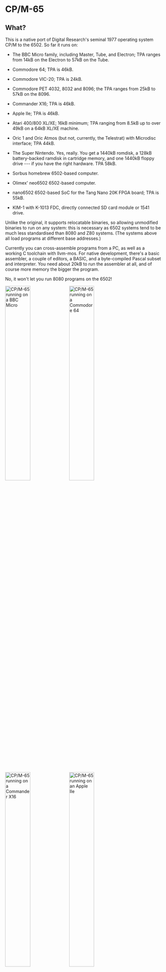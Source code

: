 CP/M-65
=======

What?
-----

This is a native port of Digital Research's seminal 1977 operating system CP/M
to the 6502. So far it runs on:

  - The BBC Micro family, including Master, Tube, and Electron; TPA ranges from
    14kB on the Electron to 57kB on the Tube.

  - Commodore 64; TPA is 46kB.
  
  - Commodore VIC-20; TPA is 24kB.

  - Commodore PET 4032, 8032 and 8096; the TPA ranges from 25kB to 57kB on the
    8096.

  - Commander X16; TPA is 46kB.

  - Apple IIe; TPA is 46kB.

  - Atari 400/800 XL/XE; 16kB minimum; TPA ranging from 8.5kB up to over 49kB
    on a 64kB XL/XE machine.

  - Oric 1 and Oric Atmos (but not, currently, the Telestrat) with Microdisc
    interface; TPA 44kB.

  - The Super Nintendo. Yes, really. You get a 1440kB romdisk, a 128kB
    battery-backed ramdisk in cartridge memory, and one 1440kB floppy drive --- if
    you have the right hardware. TPA 58kB.

  - Sorbus homebrew 6502-based computer.
  
  - Olimex' neo6502 6502-based computer.

  - nano6502 6502-based SoC for the Tang Nano 20K FPGA board; TPA is 55kB.

  - KIM-1 with K-1013 FDC, directly connected SD card module or 1541 drive.

Unlike the original, it supports relocatable binaries, so allowing unmodified
binaries to run on any system: this is necessary as 6502 systems tend to be
much less standardised than 8080 and Z80 systems. (The systems above all load
programs at different base addresses.)

Currently you can cross-assemble programs from a PC, as well as a working C
toolchain with llvm-mos. For native development, there's a basic assembler, a
couple of editors, a BASIC, and a byte-compiled Pascal subset and interpreter.
You need about 20kB to run the assembler at all, and of course more memory the
bigger the program.

No, it won't let you run 8080 programs on the 6502!

<div style="text-align: left">
<a href="doc/bbcmicro.png"><img src="doc/bbcmicro.png" style="width:40%" alt="CP/M-65 running on a BBC Micro"></a>
<a href="doc/c64.png"><img src="doc/c64.png" style="width:40%" alt="CP/M-65 running on a Commodore 64"></a>
<a href="doc/x16.png"><img src="doc/x16.png" style="width:40%" alt="CP/M-65 running on a Commander X16"></a>
<a href="doc/apple2e.png"><img src="doc/apple2e.png" style="width:40%" alt="CP/M-65 running on an Apple IIe"></a>
<a href="doc/pet4032.png"><img src="doc/pet4032.png" style="width:40%" alt="CP/M-65 running on a Commodore PET 4032"></a>
<a href="doc/pet8032.png"><img src="doc/pet8032.png" style="width:40%" alt="CP/M-65 running on a Commodore PET 8032"></a>
<a href="doc/pet8096.png"><img src="doc/pet8096.png" style="width:40%" alt="CP/M-65 running on a Commodore PET 8096"></a>
<a href="doc/vic20.png"><img src="doc/vic20.png" style="width:40%" alt="CP/M-65 running on a Commodore VIC-20"></a>
<a href="doc/atari800.png"><img src="doc/atari800.png" style="width:40%" alt="CP/M-65 running on an Atari 800XL"></a>
<a href="doc/oric.png"><img src="doc/oric.png" style="width:40%" alt="CP/M-65 running on an Tangerine Oric 1"></a>
<a href="doc/snes.png"><img src="doc/snes.png" style="width:40%" alt="CP/M-65 running on the Super Nintendo"></a>
<a href="doc/sorbus.png"><img src="doc/sorbus.png" style="width:40%" alt="CP/M-65 running on the Sorbus Computer"></a>
<a href="doc/neo6502.png"><img src="doc/neo6502.png" style="width:40%" alt="CP/M-65 running on the Olimex neo6502"></a>
<a href="doc/nano6502.png"><img src="doc/nano6502.png" style="width:40%" alt="CP/M-65 running on the nano6502"></a>
<a href="doc/kim-1.png"><img src="doc/kim-1.png" style="width:40%" alt="CP/M-65 running on the KIM-1"></a>
<a href="doc/osi.png"><img src="doc/osi.png" style="width:40%" alt="CP/M-65 running on the Ohio Scientific"></a>
</div>


Why?
----

Why not?


Where?
------

It's [open source on GitHub!](https://github.com/davidgiven/cpm65)


How?
----

You have two options:

  - [Download a binary
    release.](https://github.com/davidgiven/cpm65/releases/tag/dev) You can then
    copy this onto a disk for booting on a real machine, or use it in an
    emulator.

  - or build it yourself.

To build it, you will need the [llvm-mos](https://llvm-mos.org) toolchain.
CP/M-65 support is available out of the box. Once installed, you should just be
able to run the Makefile and you'll get bootable disk images for the Commodore
64 (with 1541 drive) and BBC Micro (producing a 200kB SSSD DFS disk):

    make LLVM=<your llvm-mos bin directory here>/ -j$(nproc)

Building CP/M-65 is a bit of a performance because it's aggregating lots of
other software, all of which need building in turn. You'll need: a C and C++
compiler, cc1541 (for creating 1541 disk images), cpmtools (for creating CP/M
disk images), libfmt (all the C++ tools use this), python3 (for the build
system), and FreePascal (because the MADS assembler is written in Pascal). Use
these Debian packages:

    cc1541 cpmtools libfmt-dev python3 fp-compiler srecord

There are also automated tests which use `mame` to emulate a reasonable number
of the platforms, to verify that they actually work. To use this, install
`mame`, and then run `scripts/get-roms.sh` to download the necessary system
ROMs. Then do:

    make LLVM=<your llvm-mos bin directory here>/ -j$(nproc) +mametest

You can add `+all` to that if you want to do a normal build and run the tests at
the same time.

### BBC Micro notes

  - To run, do SHIFT+BREAK.

  - Alternatively, if you're on a Tube system, do:

    ```
    MODE 3
    *!BOOT
    ```

  - Alternatively alternatively, if you're on a Master system, do:

    ```
    MODE 131
    *DISK
    *!BOOT
    ```

  - It'll autodetect the amount of available memory. If you're _not_ on a Tube
    or Master system with shadow RAM, then your screen mode will consume TPA
    space. On a stock BBC Micro it _will_ run in mode 0, but you'll only get a
    2.5kB TPA! Mode 7 will work better here. It will work on the Electron, but
    you'll have to use mode 6 which will leave you 14kB of TPA. That's
    unfortunately not enough to run the assembler.

  - The CP/M file system is stored in a big file (called cpmfs). This will
	  expand up to the size defined in diskdefs: currently, 192kB (the largest
	  that will fit on a SSSD disk). All disk access is done through MOS so you
	  should be able to use a ramdisk, hard disk, Econet, ADFS, VDFS, etc. If so,
	  you'll want to define your own disk format and adjust the drive definition
	  in the BIOS to get more space.

  - The BBC Micro port has a SCREEN driver.

### Commodore 64 notes

  - Load and run the `CPM` program to start.

  - It's excruciatingly slow as it uses normal 1541 disk accesses at 300 bytes
	  per second. Everything works, but you won't enjoy it. At some point I want
	  to add a fastloader.

  - The disk image produced is a hybrid of a CP/M file system and a CBMDOS file
	  system, which can be accessed as either. The disk structures used by the
	  other file system are hidden. You get about 170kB on a normal disk.

  - Disk accesses are done using direct block access, so it _won't_ work on
	  anything other than a 1541 (but it should be straightforward to add
	  support for other drives). Sorry.

### VIC-20 notes

  - See the Commodore 64 above.

  - You need a fully expanded VIC-20 with all memory banks populated, for the
    full 35kB.

  - You get a 40x24 screen, emulated using a four-pixel-wide soft font. It
    doesn't look great but is surprisingly readable, and is vastly better than
    the VIC-20's default 22x24 screen mode.

  - Disk accesses are slightly faster than the Commodore 64, but only just.
    It's still a miserable experience.

### Commodore PET notes

  - You need a PET 4032, 8032 or 8096 and either a 4040 disk drive or something
    else which supports the same geometry. The disk image is for a 35-track
    SSSD system (I made it with cc1541). Adapting it for other drives should be
    easy.

  - The 4032 is set up for the Graphics Keyboard. The 8032 and 8096 are set up
    for the Business Keyboard. (It would also be trivial to emulate the
    Business Keyboard on the Graphics Keyboard, but that is likely to be
    confusing.)

  - It's much faster than the Comodore 64 --- you can run the assembler in real
    time without having to worry about retirement.

  - It supports drive 0: only.

  - This port runs completely bare-metal and does not use any ROM routines.

  - The PET port has a SCREEN driver.

### Commander X16 notes

  - To use, place the contents of the `x16.zip` file on the X16's SD card. Load
	  and run the `CPM` program to start.

  - The CP/M filesystem is stored in a big file called CPMFS. It needs support
	  for the Position command in order to seek within the file. `x16emu`
	  currently doesn't support this in its host filesystem, so you'll need to
	  use an actual SD card image. (I have a [pull request
	  outstanding](https://github.com/commanderx16/x16-emulator/pull/435) to add
	  support. An SD2IEC should work too, as these support the same commands.
	  However a real Commodore disk drive _will not work_.

### Apple IIe notes

  - To use, place the contents of the `appleiie.po` file onto a disk and boot
    it. The disk image has been munged according to ProDOS sector ordering.

  - The contents of the `appleiie_b.po`can be placed on the second drive.

  - It supports two drives on slot 6. You need a 80-column card (but not any
  aux memory). The console is a standard 80x24, and there is a SCREEN driver.

  - This port runs completely bare-metal and does not use any ROM routines.

### Atari 800 XL/XE notes

  - Standard 720 sectors single-sided single-density disk. The first
    track is reserved (18 sectors). The rest contains a standard CP/M 2.2
    filesystem. Boot with BASIC disabled. This one runs on any Atari with
    at least 16kB of RAM.

  - Or a 1MB harddisk image for use with drive emulators like SIO2SD,
    RespeQT, SDrive, AVG Cart etc... You can also mount it off a FAT
    partition with an SIDE2/3 cartridge and boot from there. That's almost
    emulation speed on real hardware. This one comes in two flavors.
    The hd version runs on any Atari with at least 16kB of RAM, the xlhd
    version is tailored for the XL/XE with at least 64kB of RAM. BIOS, BDOS
    and CCP live "under" the Atari OS ROM, which leaves over 49kB of TPA.

  - Console is standard 40x24. It has a SCREEN driver.

  - User area 1 contains loadable fonts and a utility to set a new
    console font (setfnt.com). This consumes at least 1kB of TPA (depending
    on the padding needed for alignment), but shows proper glyphs like curly
    braces and tilde.

  - It also contains a loadable software 80 columns driver called
    ```tty80drv.com```. This will cost you 7kB of TPA for driver code,
    font data, and screen memory. It has a full SCREEN implementation, too.

   - The single-sided single-density version supports up to four drives.
     Extra applications and source code are spread accross the extra disks.
     The 1MB images support two drives, but only one is used at the moment.

### Oric notes

  - This disk image is a MFM_DISK format disk as used by Oricutron. (If you need
    a simple sector image, look at `.obj/oric.img`.) You get about 350kB on a
    disk. The CCP, BIOS and BDOS all live in overlay RAM, leaving the entire user
    memory available for programs.

  - If you're trying to run this on an Oric 1, you need the full upgrade to
    64kB (including overlay RAM).

  - Only the Microdisc interface currently works. (It's supposed to work with
    Jasmin too, but with Oricutron it boots but the keyboard is unresponsive, and
    on MAME it boots into BASIC, and I don't know why.) Only the first drive is
    supported. This would be easy to extend if anyone's interested.

  - The console is 40x28. It has a SCREEN driver.

  - The port runs completely bare-metal and does not use any ROM routines.

### Super Nintendo notes

  - Yes, it works! You get a 2MB HiRom cartridge with 128kB SRAM and an embedded
    1440kB romdisk. It boots from the romdisk, meaning you can't change the BDOS
    or CCP, or run submit files (because these operate through temporary files
    on drive A:, which on the SNES is read only).

  - If you want to interact with it, you'll need some completely unavailable
    unreleased Nintendo prototype hardware which provides a keyboard and floppy
    drive. It's so rare I can't even link to a page about it. More likely you'll
    want to use this version of BSNES-Plus which has been patched to support this
    hardware: https://github.com/MrL314/bsnes-plus/tree/sfx-dos It might be
    possible to port it to use one of the [several floppy-disk-based cartridge
    copiers](https://en.wikipedia.org/wiki/Game_backup_device) and the very rare
    [XBAND
    keyboard](https://ia903404.us.archive.org/22/items/x-band-keyboard/X-Band%20Keyboard_text.pdf).
    If anyone knows of an emulator which supports these, please [let me
    know](https://github.com/davidgiven/cpm65/discussions/new/choose) because I'd
    really like to support these.

  - Drive A is a 1440kB romdisk. Drive B is a 128kB ramdisk stored in the
    (emulated) cartridge battery backed RAM. Drive C is the floppy drive. Out of
    the box, both drives B and C are unformatted; do `mkfs b` or `mkfs c` to
    create filesystems on them.

  - It's super quick; the SNES has a 7MHz 65816. There's a SCREEN driver. The
    console is 64.

### Sorbus notes

  - The Sorbus Computer is a simple, open and cheap (<$15) machine to learn
    about the 65(C)02 processor. It combines an original CPU with a Raspberry
    Pi RP2040 microcontroller that implements all the rest (like RAM, I/O, and
    clock).

  - For building a full image, it is also possible to copy the compiled
    binaries into the proper position into the source tree, and just run a
    global build.

  - More info is available here:
    - [Homepage with lightning talk](https://xayax.net/sorbus/)
    - [Source code on github](https://github.com/SvOlli/sorbus)

### neo6502 notes

  - The neo6502 is a W65C02-based computer using emulated hardware implemented
    by a RP2040. This can be programmed with various different firmware packages,
    each emulating a different 6502-based microcomputer. This port is intended for
    the native firmware package for the neo6502,
    [Morpheus](https://github.com/paulscottrobson/neo6502-firmware/wiki). (The
    other ports will work if you install the appropriate emulation firmware
    package.)

  - It is ridiculously fast.
  
  - To use, unzip the `cpm65.zip` file into the any directory of the USB stick
    or other storage card. Then enter `*cd your_directory_name` and then `load
    "cpm65.neo"` at the prompt. CP/M-65 will run.

  - To run on the emulator, either load it as above, or boot it directly with
    `neo CPM65.NEO@8000 run@8010`. Remember that if you're running the emulator
    on Linux, the filesystem is CASE SENSITIVE so you need to spell `CPM65.NEO`
    using capital letters. (One CP/M-65 is running this is no longer a concern.)

  - This port uses an emulated BDOS, meaning that it stores its files as FAT
    files on the neo6502's USB stick. Most well-behaved CP/M-65 programs will
    work, but anything which tries to access the raw filesystem won't; such as
    `STAT` or `DINFO`. Files for each drive and user are stored in separate
    subdirectories. All 16 drives are supported (in directories `A` to `O`).

  - Drive `B` (i.e. `/B/` on the storage device) contains some neo6502-specific
    utilitied. This are in no way complete, or documented.

  - The console is 53x30. It has a SCREEN driver.

### nano6502 notes

  - The [nano6502](https://github.com/venomix666/nano6502/) is a 65C02-based SoC for the Tang Nano 20K FPGA board.
   
  - The CPU is running at 25.175 MHz (i.e. the pixel clock).

  - It is using CPMFS directly on the microSD-card, with 15x1Mb partitions (drives `A` to `O`).

  - The text output is over HDMI, with 640x480 video output and a 80x30 console. It has a SCREEN driver.

  - The text input can be done using either the built in USB serial port or a USB keyboard with the [nanoComp](https://github.com/venomix666/nanoComp) carrier board. This way, this port can be run with only the Tang Nano 20K board, or with the carrier board for stand-alone use.

  - To use, write the `nano6502.img` file into the SD-card using `dd` or your preferred SD-card image writer. If you are updating the image and want to preserve the data on all drives except `A`, write the `nano6502_sysonly.img` instead.

  - User area 1 on drive `A` contains utilities for setting the text and background colors, setting the baudrate on on the second UART and a demo application which blinks the onboard LEDs.
  - A SERIAL driver is available for the second UART, connected to pin 25 (RX) and 26 (TX) of the FPGA (and the UART header on the nanoComp carrier board). The baudrate defaults to 9600 baud but can be configured by the utility in user area 1.

### KIM-1 with K-1013 FDC notes

  - To run this on an KIM-1, you need an MTU K-1013 Floppy Disk Controller with an
    SSDD 8'' disk (or this [Pico based RAM/ROM/Video/FDC card](https://github.com/eduardocasino/kim-1-programmable-memory-card)) and full RAM upgrade, including the
    0x0400-0x13ff memory hole.

  - To use it, transfer the `diskimage.imd` image to an SSDD 8'' disk (or place it directly onto an FAT or exFAT formatted SD card and assign it to disk0 in the Pico card). Start the KIM-1 in TTY mode, load the `boot.pap` loader program into 0x0200 and execute it.

  - Only 1 disk is supported. Multi-disk is not stable in CP/M-65 yet.

  - Only TTY interface for now, no SCREEN driver.

### KIM-1 with directly attached SD card notes

  - This port uses Ryan E. Roth's [sdcard6502 for the PAL-1](https://github.com/ryaneroth/sdcard6502), which in turn is based on George Foot's [sdcard6502 for Ben Eater's 6502 computer](https://github.com/gfoot/sdcard6502).

  - You'll need an SDHC card of any capacity (only 32MB are used) and a generic Arduino SD card adapter **with 5V to 3.3V conversion**. See the links above for detailed requisites and connection instructions. 
  
  - To use it, transfer the `diskimage.raw` file to the SD card using `dd`. Balena Etcher also works in Windows, just ignore the "not a bootable image" warning. Start the KIM-1 in TTY mode, load the `bootsd.pap` loader program into 0x0200 and execute it.

  - For KIM-1 clones, you can place the bootloader into the free space of the KIM-1 rom. Write the contents of the `bootsd-kimrom.bin` file at 0x1AA0 (or 0x2A0 relative to the KIM-1 rom). This romable loader has two entry points:
    - 0x1AA0 is for cold start, that is, you can point the 6502 reset vector to 0x1AA0 if you want to start CP/M-65 at reset. In this case, the TTY is initialized to 9600 bauds, so make sure that your terminal is configured to that speed.
    - 0x1AB2 is for booting from the KIM monitor

  - For the KIM-1, at least a 32KB (56KB recommended) RAM expansion from 0x2000 is required, as well as RAM filling the 0x0400-0x13ff memory hole. The BIOS assumes that at least the required RAM is installed, and checks for extra RAM above 0xA000.

  - Same requisites apply to the PAL-1 and, additionally, the second 6532 expansion board.

  - 1 32MB disk supported.

  - Only TTY interface for now, no SCREEN driver.

### KIM-1 with Commodore 1541 drive

  - Based on the C64 port, so same notes apply.

  - This port needs the [xkim1541 extensions for the KIM-1 installed at 0xF000](https://github.com/eduardocasino/xkim1541). The PAL-1 is also supported, and needs the same extensions but installed at 0xDA00, [as modified by Neil Andretti](https://github.com/netzherpes/xkim1541).

  - If you also have [my modified xKIM monitor](https://github.com/eduardocasino/xKIM/tree/IEC_support), then load the `CPM` program and jump to address 0x6000.

  - If not, load the `bootiec-kim` or  `bootiec-pal` bootloader into 0x200 and execute it.

### Ohio Scientific notes

- Supported systems are:
  - 400 series, with Model 440 32x32 video, Model 470 disk controller (5.25" or 8"), and an ASCII keyboard.
  - 500 series, with Model 540 64x32 video, Model 505 disk controller (5.25" or 8"), and 542 polled keyboard.
  - 600 series, with 64x16 video, on-board disk controller (5.25" or 8"), and polled keyboard.
  - serial system, without video, Model 470 or 505 disk controller (8" only), and serial ACIA at $fc00.

- All systems need at least 16kB of RAM, but detect up to 40kB with BASIC present, and 48kB if BASIC is replaced by RAM.
  Some boot ROMs do not boot when BASIC is absent. For example, SYN600 relies on BASIC ROM routines to load the boot sector.
- The generated disk images can be used directly with [osiemu](https://github.com/ivop/osiemu), or converted to HFE format with its `osi2hfe` if you want to create real floppies or use it with a Gotek on real hardware.
[Thomas Buescher's WinOSI](http://vintagecomputers.square7.ch/Emulator.html) has a tool to convert HFE to 65D. His version of WinOSI only emulates 600 series machines.
[Mark Spankus' version of WinOSI]( https://osi.marks-lab.com/index.php) can run them all.
- All systems boot with a plain TTY driver. If you have a 540B graphics card with the optional color option enabled, you can load a screen driver called `TTY540B` (located on drive D: on MF systems).
This is the only video configuration that has the posibility to draw a character and a cursor at the same screen location.
On serial systems, you can load `SCRVT100` to enable the screen driver if you are connected with a VT100 terminal.

### Supported programs

Commands include `DUMP`, `STAT`, `COPY`, `SUBMIT`, `ASM`, `QE` and `BEDIT` plus
some smaller utilities. I'd love more --- send me pull requests! The build
system supports cc65 assembler and llvm-mos C programs. The native assembler
can be used (in emulation) to cross compile programs for CP/M-65.

In the CCP, you get the usual `DIR`, `ERA`, `REN`, `TYPE` and `USER`. There is
no `SAVE` as on the relocatable CP/M-65 system assembling images in memory is
of questionable utility, but there's a new `FREE` command which shows memory
usage.

You also get a port of Altirra BASIC, an open source Atari BASIC clone. This is
called `ATBASIC`. See below for more details.

Pokey the Penguin loves to read your [pull
requests](https://github.com/davidgiven/cpm65/compare)!

### The assembler

The CP/M-65 assembler is extremely simple and very much customised to work for
the CP/M-65 environment. It operates entirely in memory (so it should be fast)
but it's written in C (so it's going to be big and slow). It's very very new
and is likely to have lots of bugs. There is, at least, a port of the DUMP
program to it which assembles, works, and is ready to play with.

Go read [cpmfs/asm.txt](cpmfs/asm.txt) for the documentation. 

### The BASIC

Altirra BASIC is an open source recreation of the BASIC used on the Atari 8-bit
machines (on which CP/M-65 runs, coincidentally). It has been heavily modified
by me to work on CP/M-65. Anything Atari-related has been removed, including
graphics, sound, etc. In addition, I have extended the error reporting, added
support for case-insensitive keywords (simply because Atari BASIC traditionally
requires upper case but most CP/M-65 platforms don't have caps lock keys!), and
fairly crudely added file I/O support. There is no screen editor. It is (should
be) binary compatible with Atari BASIC, although programs using Atari features
which aren't supported will of course not run.

It is currently rather fragile with a number of known (and, probably, unknown)
bugs. Please [file bug reports](https://github.com/davidgiven/cpm65/issues/new)!

Atari BASIC is rather different from Microsoft BASIC. Please consult [the user
manual](https://www.virtualdub.org/downloads/Altirra%20BASIC%20Reference%20Manual.pdf).

**Important!** Do not contact the author of Altirra BASIC for anything related
to the CP/M-65 port! Any bugs are strictly my fault.

### The editors

BEdit is an incredibly simple line editor modelled after a basic interpreter
(command entry, with LOAD, SAVE, LIST, line numbers etc). It's written in
machine code and assembled with the CP/M-65 assembler; you can assemble it
locally if you have a system with 30kB or more TPA. It'll run on all platforms.

Go read [cpmfs/bedit.txt](cpmfs/bedit.txt) for the documentation.

QE is a much less simple vi-inspired screen editor, written in C. it's much
more comfortable to use than BEDIT, but is about five times the size, and will
only run on systems with a SCREEN driver, as noted above (you can also use the
`DEVICES` command to see what devices your system supports).

DwarfStar is another screen editor. It has the same keybindings as WordStar,
so those familiar with that will feel right at home. For a refresher, see
the [documentation](third_party/dwarfstar/ds.txt), which was written in DS
itself and is also available within CP/M-65 on the systems that have DS.COM
installed.

### The Pascal

Pascal-M is a Pascal subset intended for use on very small machines. It compiles
to bytecode, M-code, which is then run with an interpreter. The compiler is
itself written in Pascal-M and is capable of compiling itself (very slowly).
There is a basic port to CP/M-65.

To use it, you need to use the interpreter, `PINT`, to run the compiler to
compile your program into an OBP file. This is then translated into an OBB file
by `PLOAD` (not written in Pascal!). You can then run the resulting OBB file
with `PINT`. For example:

```
A> PINT PASC.OBB HELLO.PAS HELLO.OBP
A> PLOAD HELLO.OBP HELLO.OBB
A> PINT HELLO.OBB
```

The compiler will also generate a `PROGRAM.ERR` file containing a copy of any
error messages that result from the compilation process.

Sadly, you need at least 36kB of free RAM to run the compiler, and also the disk
images for various systems are full, so it's only included for a few platforms.

Pascal-M is considerably simplified from the full Pascal language, with support
for only 16-bit integers, but it does support records, sets, enumerations,
pointers, nested functions and procedures, etc. Performance isn't brilliant but
it does work. CP/M-65 is very basic, consisting of support for `text` files
using the traditional `assign`/`reset`/`rewrite`/`close` API. You can have as
many open at once as you like but you can't seek inside a file. In addition,
while `new` is supported, there is no `dispose`.

For more information on Pascal-M, see [Hans Otten's
website](http://pascal.hansotten.com/px-descendants/pascal-m/pascal-m-2k1/).
However, do not report bugs on the CP/M-65 port to him --- [file bug reports
here](https://github.com/davidgiven/cpm65/issues/new) instead.

### Utilities

`bin/cpmemu` contains a basic CP/M-65 user mode emulator and debugger. It'll run
programs on the host environment with an emulated disk, which is very useful for
testing and development. To use:

`./bin/cpmemu .obj/dump.com diskdefs`

Add `-d` at the front of the command line to drop into the debugger --- use `?`
for basic help. It can only access 8.3-format all-lowercase filenames in the
current directory, but you can also map drives. Use `-h` for help.

Who?
----

You may contact me at dg@cowlark.com, or visit my website at
http://www.cowlark.com.  There may or may not be anything interesting there.
The CP/M-65 project was designed and written by me, David Given. 


License
-------

Everything here so far _except_ the contents of the `third_party` directory is
© 2022-2023 David Given, and is licensed under the two-clause BSD open source
license. Please see [LICENSE](LICENSE) for the full text. The tl;dr is: you can
do what you like with it provided you don't claim you wrote it.

The exceptions are the contents of the `third_party` directory, which were
written by other people and are not covered by this license. This directory as
a whole contains GPL software, which means that if you redistribute the entire
directory, you must conform to the terms of the GPL.

`third_party/lib6502` contains a hacked copy of the lib6502 library, which is ©
2005 Ian Plumarta and is available under the terms of the MIT license. See
`third_party/lib6502/COPYING.lib6502` for the full text.

`third_party/tomsfonts` contains a copy of the atari-small font, which is ©
1999 Thomas A. Fine and is available under the terms of a minimal free license.
See `third_party/tomsfonts/LICENSE` for the full text.

`third_party/altirrabasic` contains a hacked copy of Altirra Basic, which is ©
2014 Avery Lee and is available under the terms of a minimal free license.  See
`third_party/altirrabasic/LICENSE.md` for the full text.

`third_party/mads` contains a copy of Mad Assembler, which is © 2018-2023 Tomasz
Biela and is available under the terms of the MIT license.  See
`third_party/mads/LICENSE` for the full text.

`third_party/pascal-m` contains a extremely hacked up copy of the Pascal-M
bytecode compiler and interpreter, which is © 1978-2021 Niklaus Wirth, Mark
Rustad and Hans Otten and is available under the terms of the MIT license. See
`third_party/pascal-m/LICENSE` for the full text.

`third_party/dwarfstar` contains DwarfStar, which is © 2024 by Ivo van Poorten
and is available under the terms of the BSD 2-Clause License. See
`third_party/dwarfstar/LICENSE` for the full text.

`third_party/zmalloc` contains a copy of zmalloc, which is © 2024 by Ivo van
Poorten and is available under the terms of the 0BSD License. See
`third_party/zmalloc/LICENSE` for the full text.

